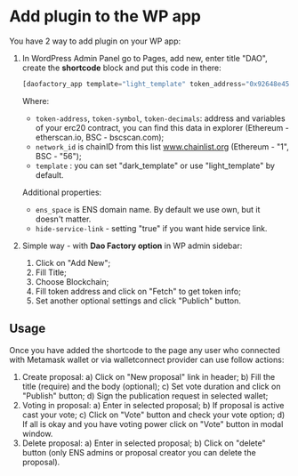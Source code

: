 # Add plugin to the WP app

You have 2 way to add plugin on your WP app:

1) In WordPress Admin Panel go to Pages, add new, enter title "DAO", create the **shortcode** block and put this code in there:

    ```php
    [daofactory_app template="light_template" token_address="0x92648e4537cdfa1ee743a244465a31aa034b1ce8" token_symbol="SWAP" token_decimals="18" network_id="56"]
    ```

    Where:

    - `token-address`, `token-symbol`, `token-decimals`: address and variables of your erc20 contract, you can find this data in explorer (Ethereum - etherscan.io, BSC - bscscan.com);
    - `network_id`  is chainID from this list www.chainlist.org (Ethereum - "1", BSC - "56");
    - `template` : you can set "dark_template" or use "light_template" by default.

    Additional properties:

    - `ens_space` is ENS domain name. By default we use own, but it doesn't matter.
    - `hide-service-link` - setting "true" if you want hide service link.

2) Simple way - with **Dao Factory option** in WP admin sidebar:

    1) Click on "Add New";
    2) Fill Title;
    3) Choose Blockchain;
    4) Fill token address and click on "Fetch" to get token info;
    5) Set another optional settings and click "Publich" button.

## Usage

Once you have added the shortcode to the page any user who connected with Metamask wallet or via walletconnect provider can use follow actions:

1) Create proposal:
    a) Click on "New proposal" link in header;
    b) Fill the title (require) and the body (optional);
    c) Set vote duration and click on "Publish" button;
    d) Sign the publication request in selected wallet;
2) Voting in proposal:
    a) Enter in selected proposal;
    b) If proposal is active cast your vote;
    c) Click on "Vote" button and check your vote option;
    d) If all is okay and you have voting power click on "Vote" button in modal window.
3) Delete proposal:
    a) Enter in selected proposal;
    b) Click on "delete" button (only ENS admins or proposal creator you can delete the proposal).
